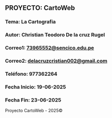 ## PROYECTO: CartoWeb

### Tema: La Cartografia

### Autor: Christian Teodoro De la cruz Rugel

### Correo1: 73965552@sencico.edu.pe
### Correo2: delacruzcristian002@gmail.com

### Teléfono: 977362264

### Fecha Inicio: 19-06-2025

### Fecha Fin: 23-06-2025

Proyecto CartoWeb - 2025©
